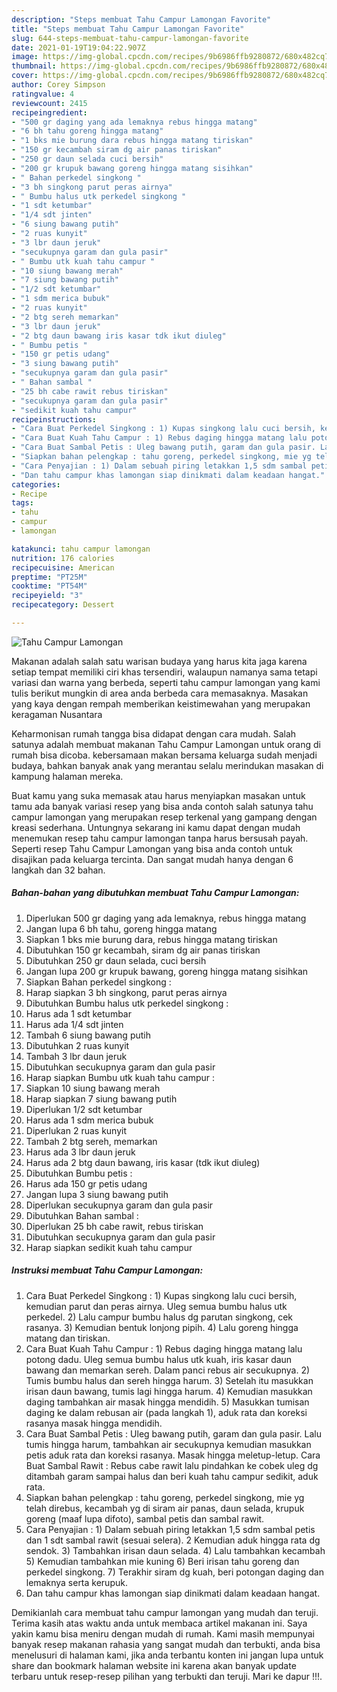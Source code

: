 ```yaml
---
description: "Steps membuat Tahu Campur Lamongan Favorite"
title: "Steps membuat Tahu Campur Lamongan Favorite"
slug: 644-steps-membuat-tahu-campur-lamongan-favorite
date: 2021-01-19T19:04:22.907Z
image: https://img-global.cpcdn.com/recipes/9b6986ffb9280872/680x482cq70/tahu-campur-lamongan-foto-resep-utama.jpg
thumbnail: https://img-global.cpcdn.com/recipes/9b6986ffb9280872/680x482cq70/tahu-campur-lamongan-foto-resep-utama.jpg
cover: https://img-global.cpcdn.com/recipes/9b6986ffb9280872/680x482cq70/tahu-campur-lamongan-foto-resep-utama.jpg
author: Corey Simpson
ratingvalue: 4
reviewcount: 2415
recipeingredient:
- "500 gr daging yang ada lemaknya rebus hingga matang"
- "6 bh tahu goreng hingga matang"
- "1 bks mie burung dara rebus hingga matang tiriskan"
- "150 gr kecambah siram dg air panas tiriskan"
- "250 gr daun selada cuci bersih"
- "200 gr krupuk bawang goreng hingga matang sisihkan"
- " Bahan perkedel singkong "
- "3 bh singkong parut peras airnya"
- " Bumbu halus utk perkedel singkong "
- "1 sdt ketumbar"
- "1/4 sdt jinten"
- "6 siung bawang putih"
- "2 ruas kunyit"
- "3 lbr daun jeruk"
- "secukupnya garam dan gula pasir"
- " Bumbu utk kuah tahu campur "
- "10 siung bawang merah"
- "7 siung bawang putih"
- "1/2 sdt ketumbar"
- "1 sdm merica bubuk"
- "2 ruas kunyit"
- "2 btg sereh memarkan"
- "3 lbr daun jeruk"
- "2 btg daun bawang iris kasar tdk ikut diuleg"
- " Bumbu petis "
- "150 gr petis udang"
- "3 siung bawang putih"
- "secukupnya garam dan gula pasir"
- " Bahan sambal "
- "25 bh cabe rawit rebus tiriskan"
- "secukupnya garam dan gula pasir"
- "sedikit kuah tahu campur"
recipeinstructions:
- "Cara Buat Perkedel Singkong : 1) Kupas singkong lalu cuci bersih, kemudian parut dan peras airnya. Uleg semua bumbu halus utk perkedel. 2) Lalu campur bumbu halus dg parutan singkong, cek rasanya. 3) Kemudian bentuk lonjong pipih. 4) Lalu goreng hingga matang dan tiriskan."
- "Cara Buat Kuah Tahu Campur : 1) Rebus daging hingga matang lalu potong dadu. Uleg semua bumbu halus utk kuah, iris kasar daun bawang dan memarkan sereh. Dalam panci rebus air secukupnya. 2) Tumis bumbu halus dan sereh hingga harum. 3) Setelah itu masukkan irisan daun bawang, tumis lagi hingga harum. 4) Kemudian masukkan daging tambahkan air masak hingga mendidih. 5) Masukkan tumisan daging ke dalam rebusan air (pada langkah 1), aduk rata dan koreksi rasanya masak hingga mendidih."
- "Cara Buat Sambal Petis : Uleg bawang putih, garam dan gula pasir. Lalu tumis hingga harum, tambahkan air secukupnya kemudian masukkan petis aduk rata dan koreksi rasanya. Masak hingga meletup-letup. Cara Buat Sambal Rawit : Rebus cabe rawit lalu pindahkan ke cobek uleg dg ditambah garam sampai halus dan beri kuah tahu campur sedikit, aduk rata."
- "Siapkan bahan pelengkap : tahu goreng, perkedel singkong, mie yg telah direbus, kecambah yg di siram air panas, daun selada, krupuk goreng (maaf lupa difoto), sambal petis dan sambal rawit."
- "Cara Penyajian : 1) Dalam sebuah piring letakkan 1,5 sdm sambal petis dan 1 sdt sambal rawit (sesuai selera). 2 Kemudian aduk hingga rata dg sendok. 3) Tambahkan irisan daun selada. 4) Lalu tambahkan kecambah 5) Kemudian tambahkan mie kuning 6) Beri irisan tahu goreng dan perkedel singkong. 7) Terakhir siram dg kuah, beri potongan daging dan lemaknya serta kerupuk."
- "Dan tahu campur khas lamongan siap dinikmati dalam keadaan hangat."
categories:
- Recipe
tags:
- tahu
- campur
- lamongan

katakunci: tahu campur lamongan 
nutrition: 176 calories
recipecuisine: American
preptime: "PT25M"
cooktime: "PT54M"
recipeyield: "3"
recipecategory: Dessert

---
```



![Tahu Campur Lamongan](https://img-global.cpcdn.com/recipes/9b6986ffb9280872/680x482cq70/tahu-campur-lamongan-foto-resep-utama.jpg)

Makanan adalah salah satu warisan budaya yang harus kita jaga karena setiap tempat memiliki ciri khas tersendiri, walaupun namanya sama tetapi variasi dan warna yang berbeda, seperti tahu campur lamongan yang kami tulis berikut mungkin di area anda berbeda cara memasaknya. Masakan yang kaya dengan rempah memberikan keistimewahan yang merupakan keragaman Nusantara

Keharmonisan rumah tangga bisa didapat dengan cara mudah. Salah satunya adalah membuat makanan Tahu Campur Lamongan untuk orang di rumah bisa dicoba. kebersamaan makan bersama keluarga sudah menjadi budaya, bahkan banyak anak yang merantau selalu merindukan masakan di kampung halaman mereka.



Buat kamu yang suka memasak atau harus menyiapkan masakan untuk tamu ada banyak variasi resep yang bisa anda contoh salah satunya tahu campur lamongan yang merupakan resep terkenal yang gampang dengan kreasi sederhana. Untungnya sekarang ini kamu dapat dengan mudah menemukan resep tahu campur lamongan tanpa harus bersusah payah.
Seperti resep Tahu Campur Lamongan yang bisa anda contoh untuk disajikan pada keluarga tercinta. Dan sangat mudah hanya dengan 6 langkah dan 32 bahan.


<!--inarticleads1-->

##### Bahan-bahan yang dibutuhkan membuat Tahu Campur Lamongan:

1. Diperlukan 500 gr daging yang ada lemaknya, rebus hingga matang
1. Jangan lupa 6 bh tahu, goreng hingga matang
1. Siapkan 1 bks mie burung dara, rebus hingga matang tiriskan
1. Dibutuhkan 150 gr kecambah, siram dg air panas tiriskan
1. Dibutuhkan 250 gr daun selada, cuci bersih
1. Jangan lupa 200 gr krupuk bawang, goreng hingga matang sisihkan
1. Siapkan  Bahan perkedel singkong :
1. Harap siapkan 3 bh singkong, parut peras airnya
1. Dibutuhkan  Bumbu halus utk perkedel singkong :
1. Harus ada 1 sdt ketumbar
1. Harus ada 1/4 sdt jinten
1. Tambah 6 siung bawang putih
1. Dibutuhkan 2 ruas kunyit
1. Tambah 3 lbr daun jeruk
1. Dibutuhkan secukupnya garam dan gula pasir
1. Harap siapkan  Bumbu utk kuah tahu campur :
1. Siapkan 10 siung bawang merah
1. Harap siapkan 7 siung bawang putih
1. Diperlukan 1/2 sdt ketumbar
1. Harus ada 1 sdm merica bubuk
1. Diperlukan 2 ruas kunyit
1. Tambah 2 btg sereh, memarkan
1. Harus ada 3 lbr daun jeruk
1. Harus ada 2 btg daun bawang, iris kasar (tdk ikut diuleg)
1. Dibutuhkan  Bumbu petis :
1. Harus ada 150 gr petis udang
1. Jangan lupa 3 siung bawang putih
1. Diperlukan secukupnya garam dan gula pasir
1. Dibutuhkan  Bahan sambal :
1. Diperlukan 25 bh cabe rawit, rebus tiriskan
1. Dibutuhkan secukupnya garam dan gula pasir
1. Harap siapkan sedikit kuah tahu campur




<!--inarticleads2-->

##### Instruksi membuat  Tahu Campur Lamongan:

1. Cara Buat Perkedel Singkong : 1) Kupas singkong lalu cuci bersih, kemudian parut dan peras airnya. Uleg semua bumbu halus utk perkedel. 2) Lalu campur bumbu halus dg parutan singkong, cek rasanya. 3) Kemudian bentuk lonjong pipih. 4) Lalu goreng hingga matang dan tiriskan.
1. Cara Buat Kuah Tahu Campur : 1) Rebus daging hingga matang lalu potong dadu. Uleg semua bumbu halus utk kuah, iris kasar daun bawang dan memarkan sereh. Dalam panci rebus air secukupnya. 2) Tumis bumbu halus dan sereh hingga harum. 3) Setelah itu masukkan irisan daun bawang, tumis lagi hingga harum. 4) Kemudian masukkan daging tambahkan air masak hingga mendidih. 5) Masukkan tumisan daging ke dalam rebusan air (pada langkah 1), aduk rata dan koreksi rasanya masak hingga mendidih.
1. Cara Buat Sambal Petis : Uleg bawang putih, garam dan gula pasir. Lalu tumis hingga harum, tambahkan air secukupnya kemudian masukkan petis aduk rata dan koreksi rasanya. Masak hingga meletup-letup. Cara Buat Sambal Rawit : Rebus cabe rawit lalu pindahkan ke cobek uleg dg ditambah garam sampai halus dan beri kuah tahu campur sedikit, aduk rata.
1. Siapkan bahan pelengkap : tahu goreng, perkedel singkong, mie yg telah direbus, kecambah yg di siram air panas, daun selada, krupuk goreng (maaf lupa difoto), sambal petis dan sambal rawit.
1. Cara Penyajian : 1) Dalam sebuah piring letakkan 1,5 sdm sambal petis dan 1 sdt sambal rawit (sesuai selera). 2 Kemudian aduk hingga rata dg sendok. 3) Tambahkan irisan daun selada. 4) Lalu tambahkan kecambah 5) Kemudian tambahkan mie kuning 6) Beri irisan tahu goreng dan perkedel singkong. 7) Terakhir siram dg kuah, beri potongan daging dan lemaknya serta kerupuk.
1. Dan tahu campur khas lamongan siap dinikmati dalam keadaan hangat.




Demikianlah cara membuat tahu campur lamongan yang mudah dan teruji. Terima kasih atas waktu anda untuk membaca artikel makanan ini. Saya yakin kamu bisa meniru dengan mudah di rumah. Kami masih mempunyai banyak resep makanan rahasia yang sangat mudah dan terbukti, anda bisa menelusuri di halaman kami, jika anda terbantu konten ini jangan lupa untuk share dan bookmark halaman website ini karena akan banyak update terbaru untuk resep-resep pilihan yang terbukti dan teruji. Mari ke dapur !!!. 
